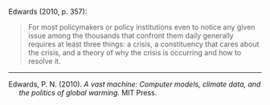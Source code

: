 <span class="citation" data-cites="edwards2010vast">Edwards (2010, p.
357)</span>:

> For most policymakers or policy institutions even to notice any given
> issue among the thousands that confront them daily generally requires
> at least three things: a crisis, a constituency that cares about the
> crisis, and a theory of why the crisis is occurring and how to resolve
> it.

-----

<div id="refs" class="references hanging-indent" role="doc-bibliography">

<div id="ref-edwards2010vast">

Edwards, P. N. (2010). *A vast machine: Computer models, climate data,
and the politics of global warming*. MIT Press.

</div>

</div>
